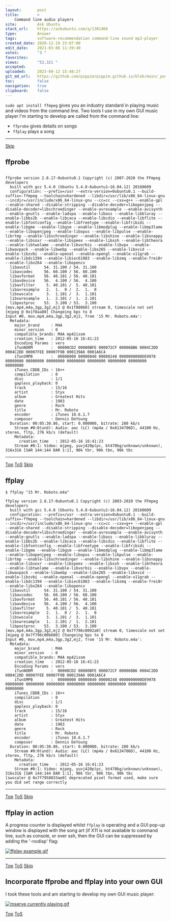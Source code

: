 ```yaml
---
layout:       post
title:        >
    Command line audio players
site:         Ask Ubuntu
stack_url:    https://askubuntu.com/q/1301466
type:         Answer
tags:         software-recommendation command-line sound mp3-player
created_date: 2020-12-19 23:07:00
edit_date:    2021-03-08 11:39:49
votes:        "3 "
favorites:    
views:        "53,321 "
accepted:     
uploaded:     2023-09-12 15:48:27
git_md_url:   https://github.com/pippim/pippim.github.io/blob/main/_posts/2020/2020-12-19-Command-line-audio-players.md
toc:          false
navigation:   true
clipboard:    false
---
```


`sudo apt install ffmpeg` gives you an industry standard in playing music and videos from the command line. Two tools I use in my own GUI music player I'm starting to develop are called from the command line:

- `ffprobe` gives details on songs
- `ffplay` plays a song


----------



<a id="hdr1"></a>
<div class="hdr-bar">  <a href="#hdr2">Skip</a></div>

## ffprobe

```$ ffprobe "15 Mr. Roboto.m4a"

ffprobe version 2.8.17-0ubuntu0.1 Copyright (c) 2007-2020 the FFmpeg developers
  built with gcc 5.4.0 (Ubuntu 5.4.0-6ubuntu1~16.04.12) 20160609
  configuration: --prefix=/usr --extra-version=0ubuntu0.1 --build-suffix=-ffmpeg --toolchain=hardened --libdir=/usr/lib/x86_64-linux-gnu --incdir=/usr/include/x86_64-linux-gnu --cc=cc --cxx=g++ --enable-gpl --enable-shared --disable-stripping --disable-decoder=libopenjpeg --disable-decoder=libschroedinger --enable-avresample --enable-avisynth --enable-gnutls --enable-ladspa --enable-libass --enable-libbluray --enable-libbs2b --enable-libcaca --enable-libcdio --enable-libflite --enable-libfontconfig --enable-libfreetype --enable-libfribidi --enable-libgme --enable-libgsm --enable-libmodplug --enable-libmp3lame --enable-libopenjpeg --enable-libopus --enable-libpulse --enable-librtmp --enable-libschroedinger --enable-libshine --enable-libsnappy --enable-libsoxr --enable-libspeex --enable-libssh --enable-libtheora --enable-libtwolame --enable-libvorbis --enable-libvpx --enable-libwavpack --enable-libwebp --enable-libx265 --enable-libxvid --enable-libzvbi --enable-openal --enable-opengl --enable-x11grab --enable-libdc1394 --enable-libiec61883 --enable-libzmq --enable-frei0r --enable-libx264 --enable-libopencv
  libavutil      54. 31.100 / 54. 31.100
  libavcodec     56. 60.100 / 56. 60.100
  libavformat    56. 40.101 / 56. 40.101
  libavdevice    56.  4.100 / 56.  4.100
  libavfilter     5. 40.101 /  5. 40.101
  libavresample   2.  1.  0 /  2.  1.  0
  libswscale      3.  1.101 /  3.  1.101
  libswresample   1.  2.101 /  1.  2.101
  libpostproc    53.  3.100 / 53.  3.100
[mov,mp4,m4a,3gp,3g2,mj2 @ 0x1f88060] stream 0, timescale not set
[mjpeg @ 0x1f8aa80] Changeing bps to 8
Input #0, mov,mp4,m4a,3gp,3g2,mj2, from '15 Mr. Roboto.m4a':
  Metadata:
    major_brand     : M4A 
    minor_version   : 0
    compatible_brands: M4A mp42isom
    creation_time   : 2012-05-16 16:41:23
    Encoding Params : vers
    iTunNORM        :  00000CD2 00000BFE 000072CF 00006BB6 0004C2DD 0004C2DD 00007FEE 00007F9B 000139A6 0001A6C4
    iTunSMPB        :  00000000 00000840 00000248 0000000000DE9978 00000000 00000000 00000000 00000000 00000000 00000000 00000000 00000000
    iTunes_CDDB_IDs : 16++
    compilation     : 0
    disc            : 1/1
    gapless_playback: 0
    track           : 15/16
    artist          : Styx
    album           : Greatest Hits
    date            : 1983
    genre           : Rock
    title           : Mr. Roboto
    encoder         : iTunes 10.6.1.7
    composer        : Dennis DeYoung
  Duration: 00:05:30.86, start: 0.000000, bitrate: 280 kb/s
    Stream #0:0(und): Audio: aac (LC) (mp4a / 0x6134706D), 44100 Hz, stereo, fltp, 276 kb/s (default)
    Metadata:
      creation_time   : 2012-05-16 16:41:23
    Stream #0:1: Video: mjpeg, yuvj420p(pc, bt470bg/unknown/unknown), 316x316 [SAR 144:144 DAR 1:1], 90k tbr, 90k tbn, 90k tbc
```

----------



<a id="hdr2"></a>
<div class="hdr-bar">  <a href="#">Top</a>  <a href="#hdr1">ToS</a>  <a href="#hdr3">Skip</a></div>

## ffplay

``` 
$ ffplay "15 Mr. Roboto.m4a"

ffplay version 2.8.17-0ubuntu0.1 Copyright (c) 2003-2020 the FFmpeg developers
  built with gcc 5.4.0 (Ubuntu 5.4.0-6ubuntu1~16.04.12) 20160609
  configuration: --prefix=/usr --extra-version=0ubuntu0.1 --build-suffix=-ffmpeg --toolchain=hardened --libdir=/usr/lib/x86_64-linux-gnu --incdir=/usr/include/x86_64-linux-gnu --cc=cc --cxx=g++ --enable-gpl --enable-shared --disable-stripping --disable-decoder=libopenjpeg --disable-decoder=libschroedinger --enable-avresample --enable-avisynth --enable-gnutls --enable-ladspa --enable-libass --enable-libbluray --enable-libbs2b --enable-libcaca --enable-libcdio --enable-libflite --enable-libfontconfig --enable-libfreetype --enable-libfribidi --enable-libgme --enable-libgsm --enable-libmodplug --enable-libmp3lame --enable-libopenjpeg --enable-libopus --enable-libpulse --enable-librtmp --enable-libschroedinger --enable-libshine --enable-libsnappy --enable-libsoxr --enable-libspeex --enable-libssh --enable-libtheora --enable-libtwolame --enable-libvorbis --enable-libvpx --enable-libwavpack --enable-libwebp --enable-libx265 --enable-libxvid --enable-libzvbi --enable-openal --enable-opengl --enable-x11grab --enable-libdc1394 --enable-libiec61883 --enable-libzmq --enable-frei0r --enable-libx264 --enable-libopencv
  libavutil      54. 31.100 / 54. 31.100
  libavcodec     56. 60.100 / 56. 60.100
  libavformat    56. 40.101 / 56. 40.101
  libavdevice    56.  4.100 / 56.  4.100
  libavfilter     5. 40.101 /  5. 40.101
  libavresample   2.  1.  0 /  2.  1.  0
  libswscale      3.  1.101 /  3.  1.101
  libswresample   1.  2.101 /  1.  2.101
  libpostproc    53.  3.100 / 53.  3.100
[mov,mp4,m4a,3gp,3g2,mj2 @ 0x7f796c0092a0] stream 0, timescale not set
[mjpeg @ 0x7f796c00b680] Changeing bps to 8
Input #0, mov,mp4,m4a,3gp,3g2,mj2, from '15 Mr. Roboto.m4a':
  Metadata:
    major_brand     : M4A 
    minor_version   : 0
    compatible_brands: M4A mp42isom
    creation_time   : 2012-05-16 16:41:23
    Encoding Params : vers
    iTunNORM        :  00000CD2 00000BFE 000072CF 00006BB6 0004C2DD 0004C2DD 00007FEE 00007F9B 000139A6 0001A6C4
    iTunSMPB        :  00000000 00000840 00000248 0000000000DE9978 00000000 00000000 00000000 00000000 00000000 00000000 00000000 00000000
    iTunes_CDDB_IDs : 16++
    compilation     : 0
    disc            : 1/1
    gapless_playback: 0
    track           : 15/16
    artist          : Styx
    album           : Greatest Hits
    date            : 1983
    genre           : Rock
    title           : Mr. Roboto
    encoder         : iTunes 10.6.1.7
    composer        : Dennis DeYoung
  Duration: 00:05:30.86, start: 0.000000, bitrate: 280 kb/s
    Stream #0:0(und): Audio: aac (LC) (mp4a / 0x6134706D), 44100 Hz, stereo, fltp, 276 kb/s (default)
    Metadata:
      creation_time   : 2012-05-16 16:41:23
    Stream #0:1: Video: mjpeg, yuvj420p(pc, bt470bg/unknown/unknown), 316x316 [SAR 144:144 DAR 1:1], 90k tbr, 90k tbn, 90k tbc
[swscaler @ 0x7f7958033ae0] deprecated pixel format used, make sure you did set range correctly
```

----------



<a id="hdr3"></a>
<div class="hdr-bar">  <a href="#">Top</a>  <a href="#hdr2">ToS</a>  <a href="#hdr4">Skip</a></div>

## ffplay in action

A progress counter is displayed whilst `ffplay` is operating and a GUI pop-up window is displayed with the song art (if X11 is not available to command line, such as console, or over ssh, then the GUI can be suppressed by adding the '-nodisp' flag:

[![ffplay example.gif][1]][1]


----------



<a id="hdr4"></a>
<div class="hdr-bar">  <a href="#">Top</a>  <a href="#hdr3">ToS</a>  <a href="#hdr5">Skip</a></div>

## Incorporate ffprobe and ffplay into your own GUI

I took these tools and am starting to develop my own GUI music player:

[![mserve currently playing.gif][2]][2]


  [1]: https://i.stack.imgur.com/WeDkY.gif
  [2]: https://i.stack.imgur.com/zMdLr.gif


<a id="hdr5"></a>
<div class="hdr-bar">  <a href="#">Top</a>  <a href="#hdr4">ToS</a></div>

